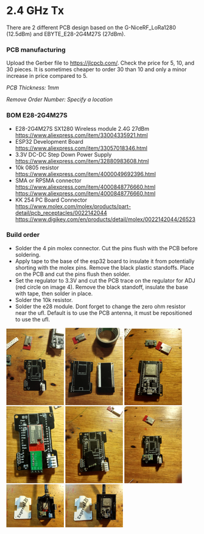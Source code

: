 # 2.4 GHz Tx

There are 2 different PCB design based on the G-NiceRF_LoRa1280 (12.5dBm) and EBYTE_E28-2G4M27S (27dBm).

### PCB manufacturing

Upload the Gerber file to https://jlcpcb.com/.  Check the price for 5, 10, and 30 pieces.  It is sometimes cheaper to order 30 than 10 and only a minor increase in price compared to 5.

*PCB Thickness: 1mm*

*Remove Order Number: Specify a location*

### BOM E28-2G4M27S

- E28-2G4M27S SX1280 Wireless module 2.4G 27dBm https://www.aliexpress.com/item/33004335921.html
- ESP32 Development Board https://www.aliexpress.com/item/33057018346.html
- 3.3V DC-DC Step Down Power Supply https://www.aliexpress.com/item/32880983608.html
- 10k 0805 resistor https://www.aliexpress.com/item/4000049692396.html
- SMA or RPSMA connector https://www.aliexpress.com/item/4000848776660.html https://www.aliexpress.com/item/4000848776660.html
- KK 254 PC Board Connector https://www.molex.com/molex/products/part-detail/pcb_receptacles/0022142044 https://www.digikey.com/en/products/detail/molex/0022142044/26523

### Build order

- Solder the 4 pin molex connector.  Cut the pins flush with the PCB before soldering.
- Apply tape to the base of the esp32 board to insulate it from potentially shorting with the molex pins.  Remove the black plastic standoffs.  Place on the PCB and cut the pins flush then solder.
- Set the regulator to 3.3V and cut the PCB trace on the regulator for ADJ (red circle on image 4). Remove the black standoff, insulate the base with tape, then solder in place.
- Solder the 10k resistor.
- Solder the e28 module.  Dont forget to change the zero ohm resistor near the ufl.  Default is to use the PCB antenna, it must be repositioned to use the ufl.

<img src="img/1.jpg" width="30%"> <img src="img/2.jpg" width="30%"> <img src="img/3.jpg" width="30%">
<img src="img/4.jpg" width="30%"> <img src="img/5.jpg" width="30%"> <img src="img/6.jpg" width="30%">
<img src="img/7.jpg" width="30%"> <img src="img/8.jpg" width="30%">
